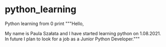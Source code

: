 # python_learning
Python learning from 0 
print """Hello,

My name is Paula Szałata and I have started learning python on 1.08.2021.
In future I plan to look for a job as a Junior Python Developer."""
